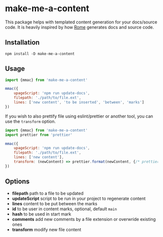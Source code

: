 # make-me-a-content

This package helps with templated content generation for your docs/source code. It is heavily inspired by how [Rome](https://github.com/romefrontend/rome) generates docs and source code.

## Installation

```
npm install -D make-me-a-content
```

## Usage

```js
import {mmac} from 'make-me-a-content'

mmac({
    upageScript: 'npm run update-docs',
    filepath: './path/to/file.ext',
    lines: ['new content', 'to be inserted', 'between', 'marks']
})
```

If you wish to also prettify file using eslint/prettier or another tool, you can use the `transform` option.

```js
import {mmac} from 'make-me-a-content'
import prettier from 'prettier'

mmac({
    upageScript: 'npm run update-docs',
    filepath: './path/to/file.ext',
    lines: ['new content'],
    transform: (newContent) => prettier.format(newContent, {/* prettier options */})
})
```

## Options

- **filepath** path to a file to be updated
- **updateScript** script to be run in your project to regenerate content
- **lines** content to be put between the marks
- **id** to be user in content marks, optional, default `main`
- **hash** to be used in start mark
- **comments** add new comments by a file extension or overwride existing ones
- **transform** modify new file content
